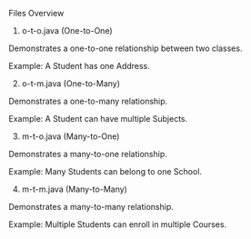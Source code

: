 Files Overview
1. o-t-o.java (One-to-One)

Demonstrates a one-to-one relationship between two classes.

Example: A Student has one Address.

2. o-t-m.java (One-to-Many)

Demonstrates a one-to-many relationship.

Example: A Student can have multiple Subjects.

3. m-t-o.java (Many-to-One)

Demonstrates a many-to-one relationship.

Example: Many Students can belong to one School.

4. m-t-m.java (Many-to-Many)

Demonstrates a many-to-many relationship.

Example: Multiple Students can enroll in multiple Courses.

